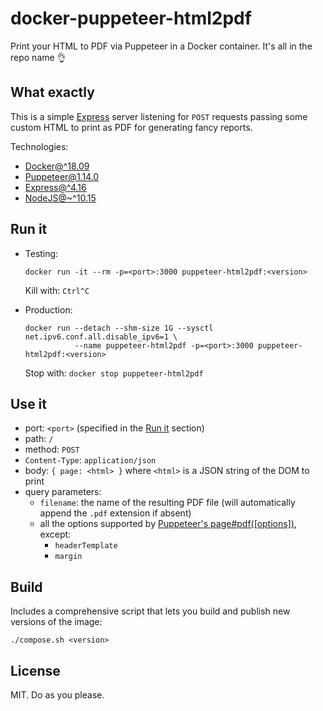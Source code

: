 # docker-puppeteer-html2pdf

Print your HTML to PDF via Puppeteer in a Docker container. It's all in the repo name 👌

## What exactly

This is a simple [Express](https://expressjs.com/) server listening for `POST` requests passing some custom HTML to print as PDF for generating fancy reports.

Technologies:

-   [Docker@^18.09](https://www.docker.com/)
-   [Puppeteer@1.14.0](https://github.com/GoogleChrome/puppeteer)
-   [Express@^4.16](https://expressjs.com/)
-   [NodeJS@~^10.15](https://nodejs.org/en/)

## Run it

-   Testing:

        docker run -it --rm -p=<port>:3000 puppeteer-html2pdf:<version>
    Kill with: `Ctrl^C`

-   Production:

        docker run --detach --shm-size 1G --sysctl net.ipv6.conf.all.disable_ipv6=1 \
                   --name puppeteer-html2pdf -p=<port>:3000 puppeteer-html2pdf:<version>
    Stop with: `docker stop puppeteer-html2pdf`

## Use it

-   port: `<port>` (specified in the [Run it](#run-it) section)
-   path: `/`
-   method: `POST`
-   `Content-Type`: `application/json`
-   body: `{ page: <html> }` where `<html>` is a JSON string of the DOM to print
-   query parameters:
    -   `filename`: the name of the resulting PDF file (will automatically append the `.pdf` extension if absent)
    -   all the options supported by [Puppeteer's page#pdf(\[options\])](https://github.com/GoogleChrome/puppeteer/blob/v1.14.0/docs/api.md#pagepdfoptions), except:
        -   `headerTemplate`
        -   `margin`

## Build

Includes a comprehensive script that lets you build and publish new versions of the image:

    ./compose.sh <version>

## License

MIT. Do as you please.
